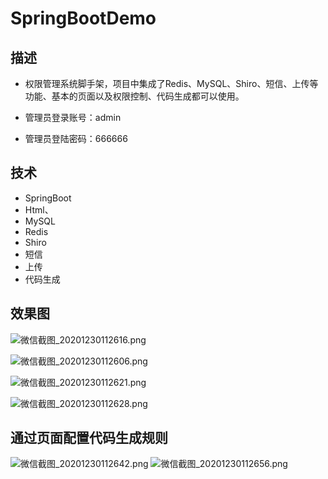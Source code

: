 # SpringBootDemo

## 描述
- 权限管理系统脚手架，项目中集成了Redis、MySQL、Shiro、短信、上传等功能、基本的页面以及权限控制、代码生成都可以使用。

- 管理员登录账号：admin
- 管理员登陆密码：666666

## 技术
- SpringBoot
- Html、
- MySQL
- Redis
- Shiro
- 短信
- 上传
- 代码生成

## 效果图

![微信截图_20201230112616.png](https://i.loli.net/2020/12/30/W1jfaNIZlRyoQ7m.png)





![微信截图_20201230112606.png](https://i.loli.net/2020/12/30/37yvE5zplNC6DIr.png)


![微信截图_20201230112621.png](https://i.loli.net/2020/12/30/Rjv5xZedpzYsQVJ.png)

![微信截图_20201230112628.png](https://i.loli.net/2020/12/30/lx7DR53ceoair6z.png)



## 通过页面配置代码生成规则
![微信截图_20201230112642.png](https://i.loli.net/2020/12/30/r7q6yT5weZk8pzU.png)
![微信截图_20201230112656.png](https://i.loli.net/2020/12/30/iFVsB3CoRHqIwnx.png)




